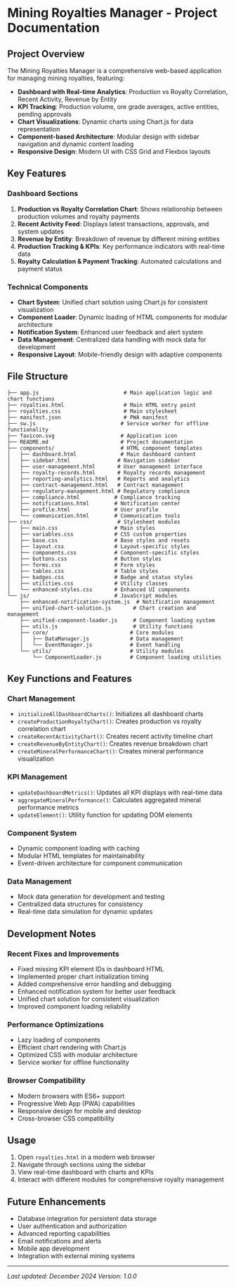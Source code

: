 # Mining Royalties Manager - Project Documentation

## Project Overview

The Mining Royalties Manager is a comprehensive web-based application for managing mining royalties, featuring:

- **Dashboard with Real-time Analytics**: Production vs Royalty Correlation, Recent Activity, Revenue by Entity
- **KPI Tracking**: Production volume, ore grade averages, active entities, pending approvals
- **Chart Visualizations**: Dynamic charts using Chart.js for data representation
- **Component-based Architecture**: Modular design with sidebar navigation and dynamic content loading
- **Responsive Design**: Modern UI with CSS Grid and Flexbox layouts

## Key Features

### Dashboard Sections
1. **Production vs Royalty Correlation Chart**: Shows relationship between production volumes and royalty payments
2. **Recent Activity Feed**: Displays latest transactions, approvals, and system updates
3. **Revenue by Entity**: Breakdown of revenue by different mining entities
4. **Production Tracking & KPIs**: Key performance indicators with real-time data
5. **Royalty Calculation & Payment Tracking**: Automated calculations and payment status

### Technical Components
- **Chart System**: Unified chart solution using Chart.js for consistent visualization
- **Component Loader**: Dynamic loading of HTML components for modular architecture
- **Notification System**: Enhanced user feedback and alert system
- **Data Management**: Centralized data handling with mock data for development
- **Responsive Layout**: Mobile-friendly design with adaptive components

## File Structure

```
├── app.js                           # Main application logic and chart functions
├── royalties.html                   # Main HTML entry point
├── royalties.css                    # Main stylesheet
├── manifest.json                    # PWA manifest
├── sw.js                           # Service worker for offline functionality
├── favicon.svg                     # Application icon
├── README.md                       # Project documentation
├── components/                     # HTML component templates
│   ├── dashboard.html              # Main dashboard content
│   ├── sidebar.html               # Navigation sidebar
│   ├── user-management.html       # User management interface
│   ├── royalty-records.html       # Royalty records management
│   ├── reporting-analytics.html   # Reports and analytics
│   ├── contract-management.html   # Contract management
│   ├── regulatory-management.html # Regulatory compliance
│   ├── compliance.html           # Compliance tracking
│   ├── notifications.html        # Notification center
│   ├── profile.html              # User profile
│   └── communication.html        # Communication tools
├── css/                           # Stylesheet modules
│   ├── main.css                  # Main styles
│   ├── variables.css             # CSS custom properties
│   ├── base.css                  # Base styles and resets
│   ├── layout.css                # Layout-specific styles
│   ├── components.css            # Component-specific styles
│   ├── buttons.css               # Button styles
│   ├── forms.css                 # Form styles
│   ├── tables.css                # Table styles
│   ├── badges.css                # Badge and status styles
│   ├── utilities.css             # Utility classes
│   └── enhanced-styles.css       # Enhanced UI components
└── js/                           # JavaScript modules
    ├── enhanced-notification-system.js  # Notification management
    ├── unified-chart-solution.js       # Chart creation and management
    ├── unified-component-loader.js     # Component loading system
    ├── utils.js                        # Utility functions
    ├── core/                          # Core modules
    │   ├── DataManager.js             # Data management
    │   └── EventManager.js            # Event handling
    └── utils/                         # Utility modules
        └── ComponentLoader.js         # Component loading utilities
```

## Key Functions and Features

### Chart Management
- `initializeAllDashboardCharts()`: Initializes all dashboard charts
- `createProductionRoyaltyChart()`: Creates production vs royalty correlation chart
- `createRecentActivityChart()`: Creates recent activity timeline chart
- `createRevenueByEntityChart()`: Creates revenue breakdown chart
- `createMineralPerformanceChart()`: Creates mineral performance visualization

### KPI Management
- `updateDashboardMetrics()`: Updates all KPI displays with real-time data
- `aggregateMineralPerformance()`: Calculates aggregated mineral performance metrics
- `updateElement()`: Utility function for updating DOM elements

### Component System
- Dynamic component loading with caching
- Modular HTML templates for maintainability
- Event-driven architecture for component communication

### Data Management
- Mock data generation for development and testing
- Centralized data structures for consistency
- Real-time data simulation for dynamic updates

## Development Notes

### Recent Fixes and Improvements
- Fixed missing KPI element IDs in dashboard HTML
- Implemented proper chart initialization timing
- Added comprehensive error handling and debugging
- Enhanced notification system for better user feedback
- Unified chart solution for consistent visualization
- Improved component loading reliability

### Performance Optimizations
- Lazy loading of components
- Efficient chart rendering with Chart.js
- Optimized CSS with modular architecture
- Service worker for offline functionality

### Browser Compatibility
- Modern browsers with ES6+ support
- Progressive Web App (PWA) capabilities
- Responsive design for mobile and desktop
- Cross-browser CSS compatibility

## Usage

1. Open `royalties.html` in a modern web browser
2. Navigate through sections using the sidebar
3. View real-time dashboard with charts and KPIs
4. Interact with different modules for comprehensive royalty management

## Future Enhancements

- Database integration for persistent data storage
- User authentication and authorization
- Advanced reporting capabilities
- Email notifications and alerts
- Mobile app development
- Integration with external mining systems

---

*Last updated: December 2024*
*Version: 1.0.0*
